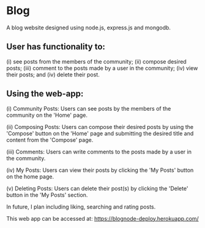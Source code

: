# Blog
A blog website designed using node.js, express.js and mongodb.

## User has functionality to:

(i) see posts from the members of the community; 
(ii) compose desired posts; 
(iii) comment to the posts made by a user in the community; 
(iv) view their posts; and 
(iv) delete their post.

## Using the web-app:

(i) Community Posts: Users can see posts by the members of the community on the 'Home' page.

(ii) Composing Posts: Users can compose their desired posts by using the 'Compose' button on the 'Home' page and submitting the desired title and content from the 'Compose' page.

(iii) Comments: Users can write comments to the posts made by a user in the community.

(iv) My Posts: Users can view their posts by clicking the 'My Posts' button on the home page.

(v) Deleting Posts: Users can delete their post(s) by clicking the 'Delete' button in the 'My Posts' section.

In future, I plan including liking, searching and rating posts.

This web app can be accessed at: https://blognode-deploy.herokuapp.com/
